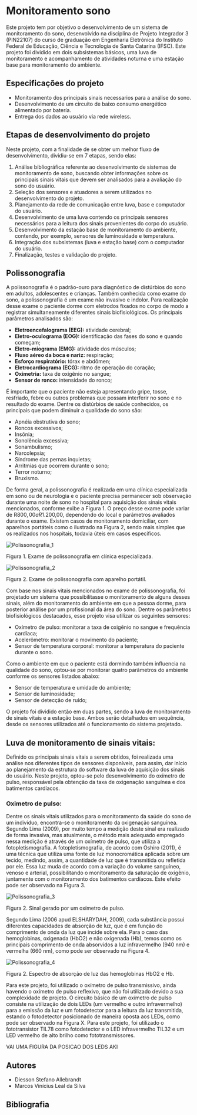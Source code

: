 # Monitoramento sono
Este projeto tem por objetivo o desenvolvimento de um sistema de monitoramento do sono, desenvolvido na disciplina de Projeto Integrador 3 (PIN22107) do curso de graduação em Engenharia Eletrônica do Instituto Federal de Educação, Ciência e Tecnologia de Santa Catarina (IFSC). Este projeto foi dividido em dois subsistemas básicos, uma luva de monitoramento e acompanhamento de atividades noturna e uma estação base para monitoramento do ambiente. 

## Especificações do projeto
* Monitoramento dos principais sinais necessarios para a análise do sono.
* Desenvolvimento de um circuito de baixo consumo energético alimentado por batería.
* Entrega dos dados ao usuário via rede wireless. 

## Etapas de desenvolvimento do projeto
Neste projeto, com a finalidade de se obter um melhor fluxo de desenvolvimento, dividiu-se em 7 etapas, sendo elas: 
1. Análise bibliográfica referente ao desenvolvimento de sistemas de monitoramento de sono, buscando obter informações sobre os principais sinais vitais que devem ser analisados para a avaliação do sono do usuário. 
1. Seleção dos sensores e atuadores a serem utilizados no desenvolvimento do projeto. 
1. Planejamento da rede de comunicação entre luva, base e computador do usuário. 
1. Desenvolvimento de uma luva contendo os principais sensores necessários para a leitura dos sinais provenientes do corpo do usuário. 
1. Desenvolvimento da estação base de monitoramento do ambiente, contendo, por exemplo, sensores de luminosidade e temperatura. 
1. Integração dos subsistemas (luva e estação base) com o computador do usuário. 
1. Finalização, testes e validação do projeto. 

## Polissonografia
A polissonografia é o padrão-ouro para diagnóstico de distúrbios do sono em adultos, adolescentes e crianças. Também conhecida como exame do sono, a polissonografia é um exame não invasivo e indolor. Para realização desse exame o paciente dorme com eletrodos fixados no corpo de modo a registrar simultaneamente diferentes sinais biofisiológicos. Os principais parâmetros analisados são:

* **Eletroencefalograma (EEG):** atividade cerebral;
* **Eletro-oculograma (EOG):** identificação das fases do sono e quando começam;
* **Eletro-miograma (EMG):** atividade dos músculos;
* **Fluxo aéreo da boca e nariz:** respiração;
* **Esforço respiratório:** tórax e abdômen;
* **Eletrocardiograma (ECG):** ritmo de operação do coração;
* **Oximetria:** taxa de oxigênio no sangue;
* **Sensor de ronco:** intensidade do ronco;

É importante que o paciente não esteja apresentando gripe, tosse, resfriado, febre ou outros problemas que possam interferir no sono e no resultado do exame. Dentre os distúrbios de saúde conhecidos, os principais que podem diminuir a qualidade do sono são:

* Apnéia obstrutiva do sono;
* Roncos excessivos;
* Insônia;
* Sonolência excessiva;
* Sonambulismo;
* Narcolepsia;
* Síndrome das pernas inquietas;
* Arritmias que ocorrem durante o sono;
* Terror noturno;
* Bruxismo.

De forma geral, a polissonografia é realizada em uma clínica especializada em sono ou de neurologia e o paciente precisa permanecer sob observação durante uma noite de sono no hospital para aquisição dos sinais vitais mencionados, conforme exibe a Figura 1. O preço desse exame pode variar de R$800,00 a R$1.200,00, dependendo do local e parâmetros avaliados durante o exame. Existem casos de monitoramento domiciliar, com aparelhos portáteis como o ilustrado na Figura 2, sendo mais simples que os realizados nos hospitais, todavia úteis em casos específicos.


![Polissonografia_1](./images/figura1.png "Exame de polissonografia em clínica especializada")

Figura 1. Exame de polissonografia em clínica especializada.

![Polissonografia_2](./images/figura2.png "Exame de polissonografia com aparelho portátil")

Figura 2. Exame de polissonografia com aparelho portátil.


Com base nos sinais vitais mencionados no exame de polissonografia, foi projetado um sistema que possibilitasse o monitoramento de alguns desses sinais, além do monitoramento do ambiente em que a pessoa dorme, para posterior análise por um profissional da área do sono. 
Dentre os parâmetros biofisiológicos destacados, esse projeto visa utilizar os seguintes sensores:

* Oxímetro de pulso: monitorar a taxa de oxigênio no sangue e frequência cardíaca;
* Acelerômetro: monitorar o movimento do paciente;
* Sensor de temperatura corporal: monitorar a temperatura do paciente durante o sono.

Como o ambiente em que o paciente está dormindo também influencia na qualidade do sono, optou-se por monitorar quatro parâmetros do ambiente conforme os sensores listados abaixo:

* Sensor de temperatura e umidade do ambiente;
* Sensor de luminosidade;
* Sensor de detecção de ruído;

O projeto foi dividido então em duas partes, sendo a luva de monitoramento de sinais vitais e a estação base. Ambos serão detalhados em sequência, desde os sensores utilizados até o funcionamento do sistema projetado.

## Luva de monitoramento de sinais vitais: 
Definido os principais sinais vitais a serem obtidos, foi realizada uma análise nos diferentes tipos de sensores disponíveis, para assim, dar início ao planejamento da estrutura do software da luva de aquisição dos sinais do usuário. Neste projeto, optou-se pelo desenvolvimento do oxímetro de pulso, responsável pela obtenção da taxa de oxigenação sanguínea e dos batimentos cardíacos. 

### Oximetro de pulso:
Dentre os sinais vitais utilizados para o monitoramento da saúde do sono de um indivíduo, encontra-se o monitoramento da oxigenação sanguínea. Segundo Lima (2009), por muito tempo a medição deste sinal era realizado de forma invasiva, mas atualmente, o método mais adequado empregado nessa medição é através de um oxímetro de pulso, que utiliza a fotopletismografia.
A fotopletismografia, de acordo com Oshiro (2011), é uma técnica que utiliza uma fonte de luz monocromática aplicada sobre um tecido, medindo, assim, a quantidade de luz que é transmitida ou refletida por ele. Essa luz muda de acordo com a variação do volume sanguíneo, venoso e arterial, possibilitando o monitoramento da saturação de oxigênio, juntamente com o monitoramento dos batimentos cardíacos. Este efeito pode ser observado na Figura 3.

![Polissonografia_3](./images/figura3.png "Sinal gerado por um oxímetro de pulso")

Figura 2. Sinal gerado por um oxímetro de pulso.

Segundo Lima (2006 apud ELSHARYDAH, 2009), cada substância possui diferentes capacidades de absorção de luz, que é em função do comprimento de onda da luz que incide sobre ela. Para o caso das hemoglobinas, oxigenada (HbO2) e não oxigenada (Hb), temos como os principais comprimento de onda absorvidos a luz infravermelho (940 nm) e vermelha (660 nm), como pode ser observado na Figura 4.

![Polissonografia_4](./images/figura4.png "Espectro de absorção de luz das hemoglobinas HbO2 e Hb")

Figura 2. Espectro de absorção de luz das hemoglobinas HbO2 e Hb.

Para este projeto, foi utilizado o oxímetro de pulso transmissivo, ainda havendo o oxímetro de pulso reflexivo, que não foi utilizado devido a sua complexidade de projeto. O circuito básico de um oxímetro de pulso consiste na utilização de dois LEDs (um vermelho e outro infravermelho) para a emissão da luz e um fotodetector para a leitura da luz transmitida, estando o fotodetector posicionado de maneira oposta aos LEDs, como pode ser observado na Figura X. Para este projeto, foi utilizado o fototransistor TIL78 como fotodetector e o LED infravermelho TIL32 e um LED vermelho de alto brilho como fototransmissores.

VAI UMA FIGURA DA POSICAO DOS LEDS AKI


## Autores
* Diesson Stefano Allebrandt
* Marcos Vinícius Leal da Silva

## Bibliografia
